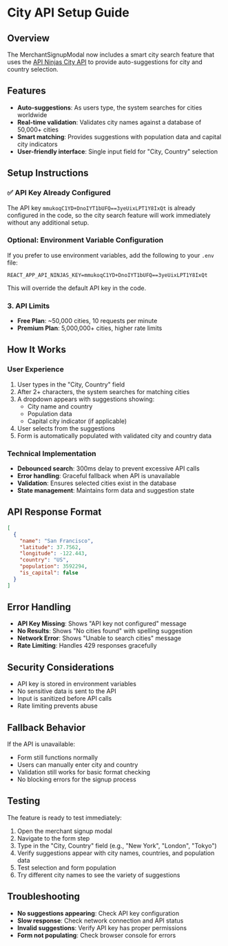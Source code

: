 # City API Setup Guide

## Overview
The MerchantSignupModal now includes a smart city search feature that uses the [API Ninjas City API](https://api-ninjas.com/api/city) to provide auto-suggestions for city and country selection.

## Features
- **Auto-suggestions**: As users type, the system searches for cities worldwide
- **Real-time validation**: Validates city names against a database of 50,000+ cities
- **Smart matching**: Provides suggestions with population data and capital city indicators
- **User-friendly interface**: Single input field for "City, Country" selection

## Setup Instructions

### ✅ API Key Already Configured
The API key `mmukoqC1YD+DnoIYT1bUFQ==3yeUixLPT1Y8IxQt` is already configured in the code, so the city search feature will work immediately without any additional setup.

### Optional: Environment Variable Configuration
If you prefer to use environment variables, add the following to your `.env` file:

```env
REACT_APP_API_NINJAS_KEY=mmukoqC1YD+DnoIYT1bUFQ==3yeUixLPT1Y8IxQt
```

This will override the default API key in the code.

### 3. API Limits
- **Free Plan**: ~50,000 cities, 10 requests per minute
- **Premium Plan**: 5,000,000+ cities, higher rate limits

## How It Works

### User Experience
1. User types in the "City, Country" field
2. After 2+ characters, the system searches for matching cities
3. A dropdown appears with suggestions showing:
   - City name and country
   - Population data
   - Capital city indicator (if applicable)
4. User selects from the suggestions
5. Form is automatically populated with validated city and country data

### Technical Implementation
- **Debounced search**: 300ms delay to prevent excessive API calls
- **Error handling**: Graceful fallback when API is unavailable
- **Validation**: Ensures selected cities exist in the database
- **State management**: Maintains form data and suggestion state

## API Response Format
```json
[
  {
    "name": "San Francisco",
    "latitude": 37.7562,
    "longitude": -122.443,
    "country": "US",
    "population": 3592294,
    "is_capital": false
  }
]
```

## Error Handling
- **API Key Missing**: Shows "API key not configured" message
- **No Results**: Shows "No cities found" with spelling suggestion
- **Network Error**: Shows "Unable to search cities" message
- **Rate Limiting**: Handles 429 responses gracefully

## Security Considerations
- API key is stored in environment variables
- No sensitive data is sent to the API
- Input is sanitized before API calls
- Rate limiting prevents abuse

## Fallback Behavior
If the API is unavailable:
- Form still functions normally
- Users can manually enter city and country
- Validation still works for basic format checking
- No blocking errors for the signup process

## Testing
The feature is ready to test immediately:
1. Open the merchant signup modal
2. Navigate to the form step
3. Type in the "City, Country" field (e.g., "New York", "London", "Tokyo")
4. Verify suggestions appear with city names, countries, and population data
5. Test selection and form population
6. Try different city names to see the variety of suggestions

## Troubleshooting
- **No suggestions appearing**: Check API key configuration
- **Slow response**: Check network connection and API status
- **Invalid suggestions**: Verify API key has proper permissions
- **Form not populating**: Check browser console for errors
